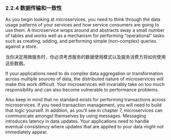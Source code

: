 ### 2.2.4 数据传输和一致性

As you begin looking at microservices, you need to think through the data usage patterns of your services and how service consumers are going to use them. A microservice wraps around and abstracts away a small number of tables and works well as a mechanism for performing “operational” tasks such as creating, adding, and performing simple \(non-complex\) queries against a store.

当你决定用微服务时，你必须考虑服务的数据使用模式以及服务消费方将如何使用这些数据。

If your applications need to do complex data aggregation or transformation across multiple sources of data, the distributed nature of microservices will make this work difficult. Your microservices will invariably take on too much responsibility and can also become vulnerable to performance problems.

Also keep in mind that no standard exists for performing transactions across microservices. If you need transaction management, you will need to build that logic yourself. In addition, as you’ll see in chapter 7, microservices can communicate amongst themselves by using messages. Messaging introduces latency in data updates. Your applications need to handle eventual consistency where updates that are applied to your data might not immediately appear.

